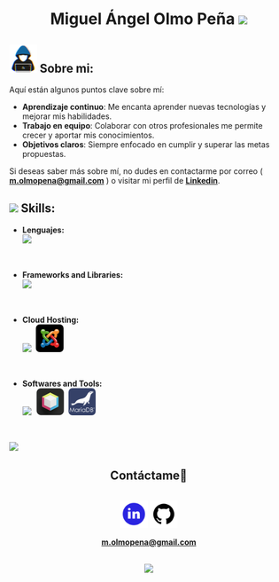 

 <h1 align="center">Miguel Ángel Olmo Peña <img src="https://media.giphy.com/media/hvRJCLFzcasrR4ia7z/giphy.gif" width="35"></h1>



## <picture><img src="img/sobre_mi.gif" width = 50px></picture>  Sobre mi: 

      

Aquí están algunos puntos clave sobre mí:
- **Aprendizaje continuo**: Me encanta aprender nuevas tecnologías y mejorar mis habilidades.
- **Trabajo en equipo**: Colaborar con otros profesionales me permite crecer y aportar mis conocimientos.
- **Objetivos claros**: Siempre enfocado en cumplir y superar las metas propuestas.

Si deseas saber más sobre mí, no dudes en contactarme por correo ( <a href="mailto:m.olmopena@gmail.com" ><b>m.olmopena@gmail.com</b></a> ) o visitar mi perfil de <a href="https://www.linkedin.com/in/miguelangelolmopena"><b>Linkedin</b></a>.
    </div>
</div>


## <picture><img src="https://media2.giphy.com/media/QssGEmpkyEOhBCb7e1/giphy.gif?cid=ecf05e47a0n3gi1bfqntqmob8g9aid1oyj2wr3ds3mg700bl&rid=giphy.gif" width ="20"></picture> Skills:
<div>

<p align="center">

- **Lenguajes:**   
    <img src="https://skillicons.dev/icons?i=php,js,java,html,css"/>   
<br>   

- **Frameworks and Libraries:**<br>
    <img src="https://skillicons.dev/icons?i=laravel,symfony,react,angular,bootstrap,jquery"/>    
<br>

- **Cloud Hosting:**    
    <img src="https://skillicons.dev/icons?i=wordpress"/>
    <img src="img/logo-joomla.png" height="50" style="margin-left:0.3em; border-radius:0.5em"/>    
<br>

- **Softwares and Tools:**<br>
    <img src="https://skillicons.dev/icons?i=visualstudio,github,mysql" style="margin-right:0.4em"/>
    <img src="img/logo-netbeans.png" height="49" style="margin-right:0.3em"/>
    <img src="img/logo-mariaDB.png" height="49" style="border-radius:0.5em"/>   

<br>

</p>
</div>

<img src="https://user-images.githubusercontent.com/73097560/115834477-dbab4500-a447-11eb-908a-139a6edaec5c.gif">


<div id="user-content-toc" align="center">
    <div>
        <h2 style="display: inline-block">Contáctame🤝</h2>  
    </div>
    
[<img src="img/linkedin.png" width="50" height="50" alt="LinkedIn">](https://www.linkedin.com/in/miguelangelolmopena)
[<img src="img/github.png" width="50" height="50" alt="GitHub">](https://github.com/MiguelOlmoP)
    <div>
        <a href="mailto:m.olmopena@gmail.com" ><b>m.olmopena@gmail.com</b></a>
    </div>
      
</div>

<br>
<div align="center"> 
    <img src="https://github-profile-summary-cards.vercel.app/api/cards/profile-details?username=miguelolmop&theme=radical" height="170">
    <!-- <img src="https://github-readme-stats.vercel.app/api?username=miguelolmop&show_icons=true&theme=radical" height="170"> -->
</div>


      
      
      
   
  
